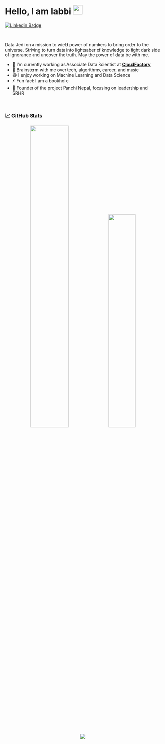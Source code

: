 
<!-- Introduction -->
# Hello, I am labbi <img src="https://raw.githubusercontent.com/MartinHeinz/MartinHeinz/master/wave.gif" width="30px">
<div align="">

  [![Linkedin Badge](https://img.shields.io/badge/-LinkedIn-blue?style=flat-square&logo=Linkedin&logoColor=white&link=https://www.linkedin.com/in/labbi-karmacharya/)](https://www.linkedin.com/in/labbi-karmacharya/)
  <!--- [![Gmail Badge](https://img.shields.io/badge/-Email-c14438?style=flat-square&logo=Gmail&logoColor=white&link=mailto:[]mailto:[]) -->
</div>


<!-- Bio and interest -->
<br>
<!-- I am an enthusiastic, passionate individual that can readily adapt to multiple hats (Designer 🎨 Web Developer 🌐, Data Visualizer 📈, photographer 📷) depending on what the project demands. I've developed a strong interest in data science and picture myself working in this industry. -->

Data Jedi on a mission to wield power of numbers to bring order to the universe. Striving to turn data into lightsaber of knowledge to fight dark side of ignorance and uncover the truth. May the power of data be with me. 

- 🔭 I’m currently working as Associate Data Scientist at [**CloudFactory**](https://www.cloudfactory.com/)
- 💬 Brainstorm with me over tech, algorithms, career, and music 
- 😄 I enjoy working on Machine Learning and Data Science
- ⚡ Fun fact: I am a bookholic
- 🌟 Founder of the project Panchi Nepal, focusing on leadership and SRHR

<br/>

<!-- Stats -->
### 📈 GitHub Stats
<div align="center">
<picture>
<source media="(prefers-color-scheme: light)" srcset="https://github-readme-stats-eight-theta.vercel.app/api?username=crypticsy&&count_private=true&show_icons=true&bg_color=ffffff&title_color=1f1f1f&text_color=1f1f1f&icon_color=ffbb00&hide_border=true">
<img width="50%" src="https://github-readme-stats-eight-theta.vercel.app/api?username=karmasta13&&count_private=true&show_icons=true&bg_color=0D1117&title_color=ffffff&text_color=929292&icon_color=F1E05A&hide_border=true"/>
</picture>
<picture>
<source media="(prefers-color-scheme: light)" srcset="https://github-readme-stats-eight-theta.vercel.app/api/top-langs/?username=crypticsy&layout=compact&bg_color=ffffff&title_color=1f1f1f&text_color=1f1f1f&hide_border=true">
<img width="42%" src="https://github-readme-stats-eight-theta.vercel.app/api/top-langs/?username=karmasta13&layout=compact&bg_color=0D1117&title_color=ffffff&text_color=929292&hide_border=true" />
</picture>
</div>


<!-- Design -->
<p align="center">
  <img src="https://capsule-render.vercel.app/api?type=waving&color=gradient&height=60&section=footer"/>
</p>
